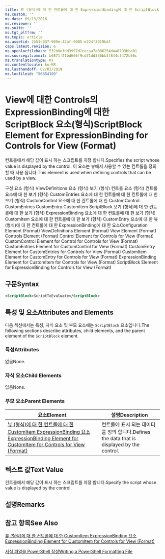 ```yaml
---
title: 뷰 (형식)에 대 한 컨트롤에 대 한 ExpressionBinding에 대 한 ScriptBlock 요소 | Microsoft Docs
ms.custom: ''
ms.date: 09/13/2016
ms.reviewer: ''
ms.suite: ''
ms.tgt_pltfrm: ''
ms.topic: article
ms.assetid: 2b51c937-909e-42af-9085-e224f3919bdf
caps.latest.revision: 6
ms.openlocfilehash: 532b8efdd3997d2cecaa7a006254d4a8793bbe01
ms.sourcegitcommit: b6871f21bd666f9cd71dd336bb3f844cf472b56c
ms.translationtype: MT
ms.contentlocale: ko-KR
ms.lasthandoff: 02/03/2019
ms.locfileid: "56854109"
---
```

# <a name="scriptblock-element-for-expressionbinding-for-controls-for-view-format"></a><span data-ttu-id="2cba3-102">View에 대한 Controls의 ExpressionBinding에 대한 ScriptBlock 요소(형식)</span><span class="sxs-lookup"><span data-stu-id="2cba3-102">ScriptBlock Element for ExpressionBinding for Controls for View (Format)</span></span>

<span data-ttu-id="2cba3-103">컨트롤에서 해당 값이 표시 하는 스크립트를 지정 합니다.</span><span class="sxs-lookup"><span data-stu-id="2cba3-103">Specifies the script whose value is displayed by the control.</span></span> <span data-ttu-id="2cba3-104">이 요소는 뷰에서 사용할 수 있는 컨트롤을 정의할 때 사용 됩니다.</span><span class="sxs-lookup"><span data-stu-id="2cba3-104">This element is used when defining controls that can be used by a view.</span></span>

<span data-ttu-id="2cba3-105">구성 요소 (형식) ViewDefinitions 요소 (형식) 보기 (형식) 컨트롤 요소 (형식) 컨트롤 요소에 대 한 보기 (형식) CustomEntries 요소에 대 한 컨트롤에 대 한 컨트롤에 대 한 보기 (형식) CustomControl 요소에 대 한 컨트롤에 대 한 CustomControl CustomEntries CustomEntry CustomItem ScriptBlock 보기 (형식)에 대 한 컨트롤에 대 한 보기 (형식) ExpressionBinding 요소에 대 한 컨트롤에 대 한 보기 (형식) CustomItem 요소에 대 한 컨트롤에 대 한 보기 (형식) CustomEntry 요소에 대 한 뷰 (형식)에 대 한 컨트롤에 대 한 ExpressionBinding에 대 한 요소</span><span class="sxs-lookup"><span data-stu-id="2cba3-105">Configuration Element (Format) ViewDefinitions Element (Format) View Element (Format) Controls Element (Format) Control Element for Controls for View (Format) CustomControl Element for Control for Controls for View (Format) CustomEntries Element for CustomControl for View (Format) CustomEntry Element for CustomEntries for Controls for View (Format) CustomItem Element for CustomEntry for Controls for View (Format) ExpressionBinding Element for CustomItem for Controls for View (Format) ScriptBlock Element for ExpressionBinding for Controls for View (Format)</span></span>

## <a name="syntax"></a><span data-ttu-id="2cba3-106">구문</span><span class="sxs-lookup"><span data-stu-id="2cba3-106">Syntax</span></span>

```xml
<ScriptBlock>ScriptToEvaluate</ScriptBlock>
```

## <a name="attributes-and-elements"></a><span data-ttu-id="2cba3-107">특성 및 요소</span><span class="sxs-lookup"><span data-stu-id="2cba3-107">Attributes and Elements</span></span>

<span data-ttu-id="2cba3-108">다음 섹션에서는 특성, 자식 요소 및 부모 요소에는 `ScriptBlock` 요소입니다.</span><span class="sxs-lookup"><span data-stu-id="2cba3-108">The following sections describe attributes, child elements, and the parent element of the `ScriptBlock` element.</span></span>

### <a name="attributes"></a><span data-ttu-id="2cba3-109">특성</span><span class="sxs-lookup"><span data-stu-id="2cba3-109">Attributes</span></span>

<span data-ttu-id="2cba3-110">없음</span><span class="sxs-lookup"><span data-stu-id="2cba3-110">None.</span></span>

### <a name="child-elements"></a><span data-ttu-id="2cba3-111">자식 요소</span><span class="sxs-lookup"><span data-stu-id="2cba3-111">Child Elements</span></span>

<span data-ttu-id="2cba3-112">없음</span><span class="sxs-lookup"><span data-stu-id="2cba3-112">None.</span></span>

### <a name="parent-elements"></a><span data-ttu-id="2cba3-113">부모 요소</span><span class="sxs-lookup"><span data-stu-id="2cba3-113">Parent Elements</span></span>

|<span data-ttu-id="2cba3-114">요소</span><span class="sxs-lookup"><span data-stu-id="2cba3-114">Element</span></span>|<span data-ttu-id="2cba3-115">설명</span><span class="sxs-lookup"><span data-stu-id="2cba3-115">Description</span></span>|
|-------------|-----------------|
|[<span data-ttu-id="2cba3-116">뷰 (형식)에 대 한 컨트롤에 대 한 CustomItem ExpressionBinding 요소</span><span class="sxs-lookup"><span data-stu-id="2cba3-116">ExpressionBinding Element for CustomItem for Controls for View (Format)</span></span>](./expressionbinding-element-for-customitem-for-controls-for-view-format.md)|<span data-ttu-id="2cba3-117">컨트롤에 표시 되는 데이터를 정의 합니다.</span><span class="sxs-lookup"><span data-stu-id="2cba3-117">Defines the data that is displayed by the control.</span></span>|

## <a name="text-value"></a><span data-ttu-id="2cba3-118">텍스트 값</span><span class="sxs-lookup"><span data-stu-id="2cba3-118">Text Value</span></span>

<span data-ttu-id="2cba3-119">컨트롤에서 해당 값이 표시 하는 스크립트를 지정 합니다.</span><span class="sxs-lookup"><span data-stu-id="2cba3-119">Specify the script whose value is displayed by the control.</span></span>

## <a name="remarks"></a><span data-ttu-id="2cba3-120">설명</span><span class="sxs-lookup"><span data-stu-id="2cba3-120">Remarks</span></span>

## <a name="see-also"></a><span data-ttu-id="2cba3-121">참고 항목</span><span class="sxs-lookup"><span data-stu-id="2cba3-121">See Also</span></span>

[<span data-ttu-id="2cba3-122">뷰 (형식)에 대 한 컨트롤에 대 한 CustomItem ExpressionBinding 요소</span><span class="sxs-lookup"><span data-stu-id="2cba3-122">ExpressionBinding Element for CustomItem for Controls for View (Format)</span></span>](./expressionbinding-element-for-customitem-for-controls-for-view-format.md)

[<span data-ttu-id="2cba3-123">서식 파일을 PowerShell 작성</span><span class="sxs-lookup"><span data-stu-id="2cba3-123">Writing a PowerShell Formatting File</span></span>](./writing-a-powershell-formatting-file.md)
